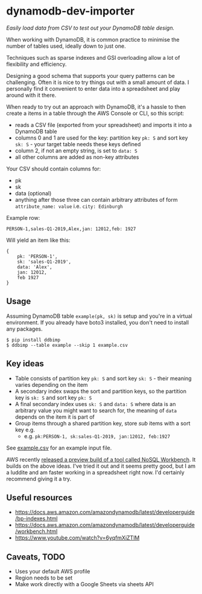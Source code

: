 # dynamodb-dev-importer

_Easily load data from CSV to test out your DynamoDB table design._

When working with DynamoDB, it is common practice to minimise the number of tables used, ideally down to just one.

Techniques such as sparse indexes and GSI overloading allow a lot of flexibility and efficiency.

Designing a good schema that supports your query patterns can be challenging. Often it is nice to try things out with a small amount of data.
I personally find it convenient to enter data into a spreadsheet and play around with it there.

When ready to try out an approach with DynamoDB, it's a hassle to then create a items in a table through the AWS Console or CLI, so this script:
- reads a CSV file (exported from your spreadsheet) and imports it into a DynamoDB table 
- columns 0 and 1 are used for the key: partition key `pk: S` and sort key `sk: S` - your target table needs these keys defined
- column 2, if not an empty string, is set to `data: S`
- all other columns are added as non-key attributes

Your CSV should contain columns for:
- pk
- sk
- data (optional)
- anything after those three can contain arbitrary attributes of form `attribute_name: value` i.e. `city: Edinburgh`

Example row:
```
PERSON-1,sales-Q1-2019,Alex,jan: 12012,feb: 1927
```

Will yield an item like this:
```
{
    pk: 'PERSON-1',
    sk: 'sales-Q1-2019',
    data: 'Alex',
    jan: 12012,
    feb 1927
}
```

## Usage
Assuming DynamoDB table `example(pk, sk)` is setup and you're in a virtual environment. If you already have boto3 installed, you don't need to install any packages.
```
$ pip install ddbimp
$ ddbimp --table example --skip 1 example.csv
```

## Key ideas
- Table consists of partition key `pk: S` and sort key `sk: S` - their meaning varies depending on the item
- A secondary index swaps the sort and partition keys, so the partition key is `sk: S` and sort key `pk: S`
- A final secondary index uses `sk: S` and `data: S` where data is an arbitrary value you might want to search for, the meaning of `data` depends on the item it is part of
- Group items through a shared partition key, store _sub_ items with a sort key e.g. 
    - e.g. `pk:PERSON-1, sk:sales-Q1-2019, jan:12012, feb:1927`

See [example.csv](example.csv) for an example input file.

AWS recently [released a preview build of a tool called NoSQL Workbench](https://aws.amazon.com/blogs/aws/nosql-workbench-for-amazon-dynamodb-available-in-preview/). It builds on the above ideas. I've tried it out and it seems pretty good, but I am a luddite and am faster working in a spreadsheet right now. I'd certainly recommend giving it a try.

## Useful resources
- https://docs.aws.amazon.com/amazondynamodb/latest/developerguide/bp-indexes.html
- https://docs.aws.amazon.com/amazondynamodb/latest/developerguide/workbench.html
- https://www.youtube.com/watch?v=6yqfmXiZTlM

## Caveats, TODO
- Uses your default AWS profile
- Region needs to be set
- Make work directly with a Google Sheets via sheets API